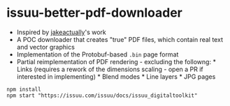 # issuu-better-pdf-downloader

* Inspired by [jakeactually](https://github.com/jakeactually/issuu)'s work
* A POC downloader that creates "true" PDF files, which contain real text and vector graphics
* Implementation of the Protobuf-based `.bin` page format
* Partial reimplementation of PDF rendering - excluding the followng:
        * Links (requires a rework of the dimensions scaling - open a PR if interested in implementing)
        * Blend modes
        * Line layers
        * JPG pages

```
npm install
npm start "https://issuu.com/issuu/docs/issuu_digitaltoolkit"
```
